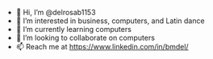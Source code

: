 - 👋 Hi, I’m @delrosab1153
- 👀 I’m interested in business, computers, and Latin dance
- 🌱 I’m currently learning computers
- 💞️ I’m looking to collaborate on computers
- 📫 Reach me at https://www.linkedin.com/in/bmdel/
<!---
delrosab1153/delrosab1153 is a ✨ special ✨ repository because its `README.md` (this file) appears on your GitHub profile.
You can click the Preview link to take a look at your changes.
--->
